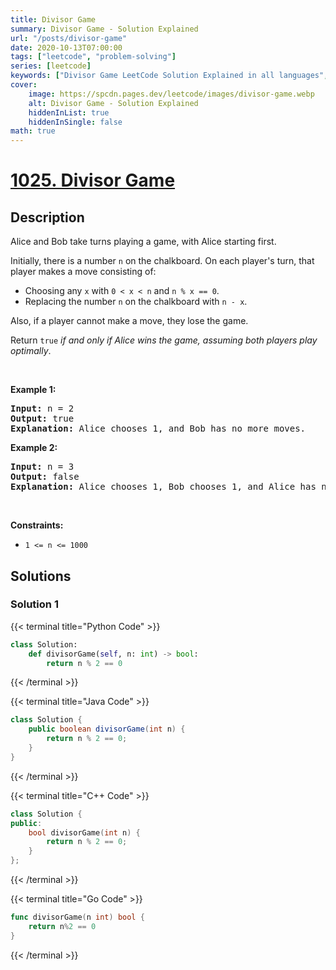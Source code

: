 ```yaml
---
title: Divisor Game
summary: Divisor Game - Solution Explained
url: "/posts/divisor-game"
date: 2020-10-13T07:00:00
tags: ["leetcode", "problem-solving"]
series: [leetcode]
keywords: ["Divisor Game LeetCode Solution Explained in all languages", "1025", "leetcode question 1025", "Divisor Game", "LeetCode", "leetcode solution in Python3 C++ Java Go PHP Ruby Swift TypeScript Rust C# JavaScript C", "GeeksforGeeks", "InterviewBit", "Coding Ninjas", "HackerRank", "HackerEarth", "CodeChef", "TopCoder", "AlgoExpert", "freeCodeCamp", "Codeforces", "GitHub", "AtCoder", "Samir Paul"]
cover:
    image: https://spcdn.pages.dev/leetcode/images/divisor-game.webp
    alt: Divisor Game - Solution Explained
    hiddenInList: true
    hiddenInSingle: false
math: true
---
```



# [1025. Divisor Game](https://leetcode.com/problems/divisor-game)


## Description

<p>Alice and Bob take turns playing a game, with Alice starting first.</p>

<p>Initially, there is a number <code>n</code> on the chalkboard. On each player&#39;s turn, that player makes a move consisting of:</p>

<ul>
	<li>Choosing any <code>x</code> with <code>0 &lt; x &lt; n</code> and <code>n % x == 0</code>.</li>
	<li>Replacing the number <code>n</code> on the chalkboard with <code>n - x</code>.</li>
</ul>

<p>Also, if a player cannot make a move, they lose the game.</p>

<p>Return <code>true</code> <em>if and only if Alice wins the game, assuming both players play optimally</em>.</p>

<p>&nbsp;</p>
<p><strong class="example">Example 1:</strong></p>

<pre>
<strong>Input:</strong> n = 2
<strong>Output:</strong> true
<strong>Explanation:</strong> Alice chooses 1, and Bob has no more moves.
</pre>

<p><strong class="example">Example 2:</strong></p>

<pre>
<strong>Input:</strong> n = 3
<strong>Output:</strong> false
<strong>Explanation:</strong> Alice chooses 1, Bob chooses 1, and Alice has no more moves.
</pre>

<p>&nbsp;</p>
<p><strong>Constraints:</strong></p>

<ul>
	<li><code>1 &lt;= n &lt;= 1000</code></li>
</ul>

## Solutions

### Solution 1

<!-- tabs:start -->

{{< terminal title="Python Code" >}}
```python
class Solution:
    def divisorGame(self, n: int) -> bool:
        return n % 2 == 0
```
{{< /terminal >}}

{{< terminal title="Java Code" >}}
```java
class Solution {
    public boolean divisorGame(int n) {
        return n % 2 == 0;
    }
}
```
{{< /terminal >}}

{{< terminal title="C++ Code" >}}
```cpp
class Solution {
public:
    bool divisorGame(int n) {
        return n % 2 == 0;
    }
};
```
{{< /terminal >}}

{{< terminal title="Go Code" >}}
```go
func divisorGame(n int) bool {
	return n%2 == 0
}
```
{{< /terminal >}}

<!-- tabs:end -->

<!-- end -->
